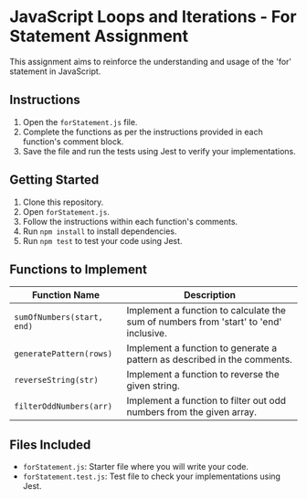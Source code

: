 # JavaScript Loops and Iterations - For Statement Assignment

This assignment aims to reinforce the understanding and usage of the 'for' statement in JavaScript.

## Instructions

1. Open the `forStatement.js` file.
2. Complete the functions as per the instructions provided in each function's comment block.
3. Save the file and run the tests using Jest to verify your implementations.

## Getting Started

1. Clone this repository.
2. Open `forStatement.js`.
3. Follow the instructions within each function's comments.
4. Run `npm install` to install dependencies.
5. Run `npm test` to test your code using Jest.

## Functions to Implement

| Function Name              | Description                                                                           |
|----------------------------|---------------------------------------------------------------------------------------|
| `sumOfNumbers(start, end)` | Implement a function to calculate the sum of numbers from 'start' to 'end' inclusive. |
| `generatePattern(rows)`    | Implement a function to generate a pattern as described in the comments.               |
| `reverseString(str)`       | Implement a function to reverse the given string.                                      |
| `filterOddNumbers(arr)`    | Implement a function to filter out odd numbers from the given array.                   |

## Files Included

- `forStatement.js`: Starter file where you will write your code.
- `forStatement.test.js`: Test file to check your implementations using Jest.
